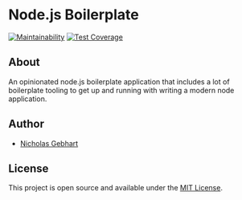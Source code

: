 # Node.js Boilerplate

[![Maintainability](https://api.codeclimate.com/v1/badges/06541eaa7493be32d6e7/maintainability)](https://codeclimate.com/github/gebhartn/node-boilerplate/maintainability) [![Test Coverage](https://api.codeclimate.com/v1/badges/06541eaa7493be32d6e7/test_coverage)](https://codeclimate.com/github/gebhartn/node-boilerplate/test_coverage)

## About
An opinionated node.js boilerplate application that includes a lot of boilerplate tooling to get up and running with writing a modern node application.

## Author
- [Nicholas Gebhart](https://github.com/gebhartn)

## License
This project is open source and available under the [MIT License](LICENSE).
